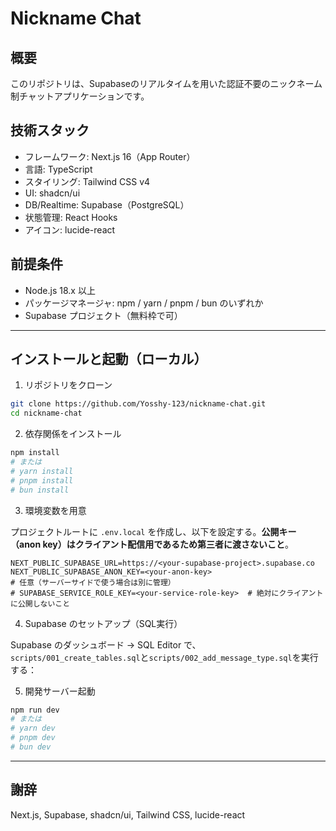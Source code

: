 # Nickname Chat

## 概要

このリポジトリは、Supabaseのリアルタイムを用いた認証不要のニックネーム制チャットアプリケーションです。

## 技術スタック

* フレームワーク: Next.js 16（App Router）
* 言語: TypeScript
* スタイリング: Tailwind CSS v4
* UI: shadcn/ui
* DB/Realtime: Supabase（PostgreSQL）
* 状態管理: React Hooks
* アイコン: lucide-react

## 前提条件

* Node.js 18.x 以上
* パッケージマネージャ: npm / yarn / pnpm / bun のいずれか
* Supabase プロジェクト（無料枠で可）

---

## インストールと起動（ローカル）

1. リポジトリをクローン

```bash
git clone https://github.com/Yosshy-123/nickname-chat.git
cd nickname-chat
```

2. 依存関係をインストール

```bash
npm install
# または
# yarn install
# pnpm install
# bun install
```

3. 環境変数を用意

プロジェクトルートに `.env.local` を作成し、以下を設定する。**公開キー（anon key）はクライアント配信用であるため第三者に渡さないこと**。

```env
NEXT_PUBLIC_SUPABASE_URL=https://<your-supabase-project>.supabase.co
NEXT_PUBLIC_SUPABASE_ANON_KEY=<your-anon-key>
# 任意（サーバーサイドで使う場合は別に管理）
# SUPABASE_SERVICE_ROLE_KEY=<your-service-role-key>  # 絶対にクライアントに公開しないこと
```

4. Supabase のセットアップ（SQL実行）

Supabase のダッシュボード → SQL Editor で、`scripts/001_create_tables.sql`と`scripts/002_add_message_type.sql`を実行する：

5. 開発サーバー起動

```bash
npm run dev
# または
# yarn dev
# pnpm dev
# bun dev
```

---

## 謝辞

Next.js, Supabase, shadcn/ui, Tailwind CSS, lucide-react
